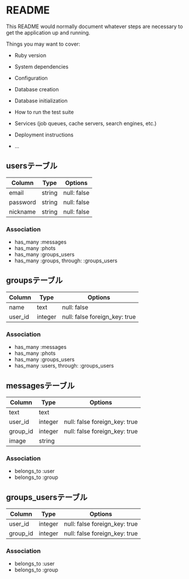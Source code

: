 # README

This README would normally document whatever steps are necessary to get the
application up and running.

Things you may want to cover:

* Ruby version

* System dependencies

* Configuration

* Database creation

* Database initialization

* How to run the test suite

* Services (job queues, cache servers, search engines, etc.)

* Deployment instructions

* ...

## usersテーブル

|Column|Type|Options|
|------|----|-------|
|email|string|null: false|
|password|string|null: false|
|nickname|string|null: false|

### Association
- has_many :messages
- has_many :phots
- has_many :groups_users
- has_many  :groups, through:  :groups_users

## groupsテーブル

|Column|Type|Options|
|------|----|-------|
|name|text|null: false|
|user_id|integer|null: false foreign_key: true|

### Association
- has_many :messages
- has_many :phots
- has_many :groups_users
- has_many  :users, through:  :groups_users

## messagesテーブル

|Column|Type|Options|
|------|----|-------|
|text|text||
|user_id|integer|null: false foreign_key: true|
|group_id|integer|null: false foreign_key: true|
|image|string||

### Association
- belongs_to :user
- belongs_to :group

## groups_usersテーブル

|Column|Type|Options|
|------|----|-------|
|user_id|integer|null: false foreign_key: true|
|group_id|integer|null: false foreign_key: true|

### Association
- belongs_to :user
- belongs_to :group